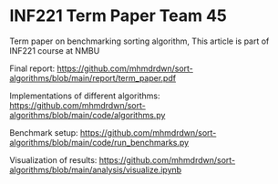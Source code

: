 # INF221 Term Paper Team 45

Term paper on benchmarking sorting algorithm, This article is part of INF221 course at NMBU

Final report: https://github.com/mhmdrdwn/sort-algorithms/blob/main/report/term_paper.pdf

Implementations of different algorithms: https://github.com/mhmdrdwn/sort-algorithms/blob/main/code/algorithms.py

Benchmark setup: https://github.com/mhmdrdwn/sort-algorithms/blob/main/code/run_benchmarks.py

Visualization of results: https://github.com/mhmdrdwn/sort-algorithms/blob/main/analysis/visualize.ipynb
